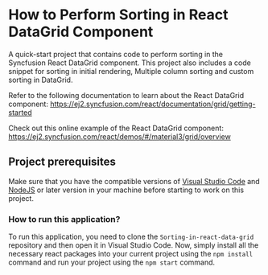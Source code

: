 # How to Perform Sorting in React DataGrid Component

A quick-start project that contains code to perform sorting in the Syncfusion React DataGrid component. This project also includes a code snippet for sorting in initial rendering, Multiple column sorting and custom sorting in DataGrid.

Refer to the following documentation to learn about the React DataGrid component: 
https://ej2.syncfusion.com/react/documentation/grid/getting-started  

Check out this online example of the React DataGrid component:
https://ej2.syncfusion.com/react/demos/#/material3/grid/overview

## Project prerequisites
Make sure that you have the compatible versions of [Visual Studio Code](https://code.visualstudio.com/download ) and [NodeJS](https://nodejs.org/en/download) or later version in your machine before starting to work on this project.

### How to run this application?
To run this application, you need to clone the `Sorting-in-react-data-grid` repository and then open it in Visual Studio Code. Now, simply install all the necessary react packages into your current project using the `npm install` command and run your project using the `npm start` command.